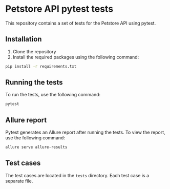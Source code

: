 # Petstore API pytest tests

This repository contains a set of tests for the Petstore API using pytest.

## Installation

1. Clone the repository
2. Install the required packages using the following command:

```bash
pip install -r requirements.txt
```

## Running the tests

To run the tests, use the following command:

```bash
pytest
```

## Allure report

Pytest generates an Allure report after running the tests. To view the report, use the following command:

```bash
allure serve allure-results
```

## Test cases

The test cases are located in the `tests` directory. Each test case is a separate file.